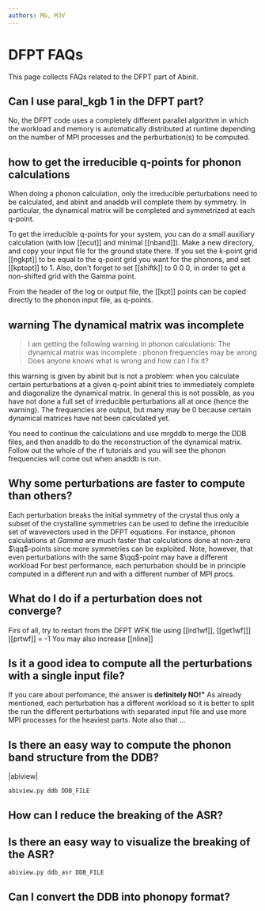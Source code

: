 ```yaml
---
authors: MG, MJV
---
```


# DFPT FAQs

This page collects FAQs related to the DFPT part of Abinit.

## Can I use paral_kgb 1 in the DFPT part?

No, the DFPT code uses a completely different parallel algorithm in which 
the workload and memory is automatically distributed at runtime depending on the
number of MPI processes and the perburbation(s) to be computed.

## how to get the irreducible q-points for phonon calculations

When doing a phonon calculation, only the irreducible perturbations need to be calculated, 
and abinit and anaddb will complete them by symmetry. In particular, the dynamical matrix 
will be completed and symmetrized at each q-point.

To get the irreducible q-points for your system, you can do a small auxiliary calculation 
(with low [[ecut]] and minimal [[nband]]). 
Make a new directory, and copy your input file for the ground state there. 
If you set the k-point grid [[ngkpt]] to be equal to the q-point grid you want for the phonons, and set [[kptopt]] to 1. 
Also, don't forget to set [[shiftk]] to 0 0 0, in order to get a non-shifted grid with the Gamma point.

From the header of the log or output file, the [[kpt]] points can be copied directly to the phonon input file, as q-points.


## warning The dynamical matrix was incomplete

> I am getting the following warning in phonon calculations:
  The dynamical matrix was incomplete : phonon frequencies may be wrong
  Does anyone knows what is wrong and how can I fix it?

this warning is given by abinit but is not a problem: when you calculate certain perturbations 
at a given q-point abinit tries to immediately complete and diagonalize the dynamical matrix. 
In general this is not possible, as you have not done a full set of irreducible perturbations 
all at once (hence the warning). 
The frequencies are output, but many may be 0 because certain dynamical matrices have not been calculated yet.

You need to continue the calculations and use mrgddb to merge the DDB files, and then anaddb 
to do the reconstruction of the dynamical matrix. 
Follow out the whole of the rf tutorials and you will see the phonon frequencies will come out when anaddb is run.

## Why some perturbations are faster to compute than others?

Each perturbation breaks the initial symmetry of the crystal thus only a subset of the
crystalline symmetries can be used to define the irreducible set of wavevectors used in the DFPT equations.
For instance, phonon calculations at $Gamma$ are much faster that calculations done at non-zero $\qq$-points 
since more symmetries can be exploited.
Note, however, that even perturbations with the same $\qq$-point may have a different workload 
For best performance, each perturbation should be in principle computed in a different run and with a different
number of MPI procs.

## What do I do if a perturbation does not converge?

Firs of all, try to restart from the DFPT WFK file using [[ird1wf]], [[get1wf]]]
[[prtwf]] = -1
You may also increase [[nline]]

## Is it a good idea to compute all the perturbations with a single input file?

If you care about perfomance, the answer is **definitely NO!"**
As already mentioned, each perturbation has a different workload so it is better to split 
the run the different perturbations with separated input file and use more MPI processes for the heaviest parts.
Note also that ...

## Is there an easy way to compute the phonon band structure from the DDB?

|abiview|

```
abiview.py ddb DDB_FILE
```

## How can I reduce the breaking of the ASR?

## Is there an easy way to visualize the breaking of the ASR?

```
abiview.py ddb_asr DDB_FILE
```

## Can I convert the DDB into phonopy format?

